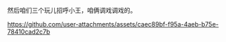 然后咱们三个玩儿招呼小王，咱俩调戏调戏的。

https://github.com/user-attachments/assets/caec89bf-f95a-4aeb-b75e-78410cad2c7b

